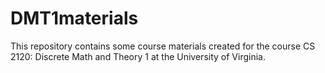 # DMT1materials

This repository contains some course materials created for the course CS 2120: Discrete Math and Theory 1 at the University of Virginia.
